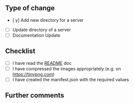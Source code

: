 ## Type of change

- [ y] Add new directory for a server
- [ ] Update directory of a server
- [ ] Documentation Update

## Checklist

- [ ] I have read the [README](https://github.com/LabyMod/server-media/blob/master/README.md) doc
- [ ] I have compressed the images appropriately (e.g. on https://tinypng.com)
- [ ] I have created the manifest.json with the required values

## Further comments

